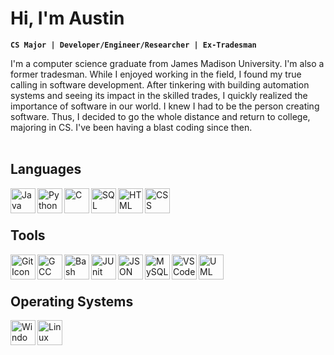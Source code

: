 # Hi, I'm Austin

**`CS Major | Developer/Engineer/Researcher | Ex-Tradesman`**

I'm a computer science graduate from James Madison University. I'm also a former tradesman. While I enjoyed working in the field, I found my true calling in software development. After tinkering with building automation systems and seeing its impact in the skilled trades, I quickly realized the importance of software in our world. I knew I had to be the person creating software. Thus, I decided to go the whole distance and return to college, majoring in CS. I've been having a blast coding since then.<br><br>


## Languages
<img align="left" alt="Java" width="40px" src="https://cdn.jsdelivr.net/gh/devicons/devicon/icons/java/java-original-wordmark.svg"/>
<img align="left" alt="Python" width="40px" src="https://cdn.jsdelivr.net/gh/devicons/devicon/icons/python/python-original-wordmark.svg" />
<img align="left" alt="C" width="40px" src="https://cdn.jsdelivr.net/gh/devicons/devicon/icons/c/c-plain.svg" />
<img align="left" alt="SQL" width="40px" src="https://www.svgrepo.com/show/331760/sql-database-generic.svg" />
<img align="left" alt="HTML" width="40px" src="https://cdn.jsdelivr.net/gh/devicons/devicon/icons/html5/html5-plain-wordmark.svg" />
<img align="left" alt="CSS" width="40px" src="https://cdn.jsdelivr.net/gh/devicons/devicon/icons/css3/css3-plain-wordmark.svg" /><br><br>

## Tools
<img align="left" alt="Git Icon" width="40px" src="https://cdn.jsdelivr.net/gh/devicons/devicon/icons/git/git-plain-wordmark.svg" />
<img align="left" alt="GCC Icon" width="40px" src="https://cdn.jsdelivr.net/gh/devicons/devicon/icons/gcc/gcc-original.svg" />
<img align="left" alt="Bash" width="40px" src="https://bashlogo.com/img/symbol/png/full_colored_light.png" />
<img align="left" alt="JUnit" width="40px" src="https://junit.org/junit5/assets/img/junit5-logo.png" />
<img align="left" alt="JSON" width="40px" src="https://www.svgrepo.com/show/353943/json.svg" />
<img align="left" alt="MySQL" width="40px" src="https://cdn.jsdelivr.net/gh/devicons/devicon/icons/mysql/mysql-original-wordmark.svg" />
<img align="left" alt="VSCode" width="40px" src="https://cdn.jsdelivr.net/gh/devicons/devicon/icons/vscode/vscode-original.svg" />
<img align="left" alt="UML" width="40px" src="https://upload.wikimedia.org/wikipedia/commons/d/d5/UML_logo.svg" /><br><br>

## Operating Systems
<img align="left" alt="Windows" width="40px" src="https://cdn.jsdelivr.net/gh/devicons/devicon/icons/windows8/windows8-original.svg" />
<img align="left" alt="Linux" width="40px" src="https://cdn.jsdelivr.net/gh/devicons/devicon/icons/linux/linux-original.svg" />

<!--
**auspbond/auspbond** is a ✨ _special_ ✨ repository because its `README.md` (this file) appears on your GitHub profile.

Here are some ideas to get you started:

- 🔭 I’m currently working on ...
- 🌱 I’m currently learning ...
- 👯 I’m looking to collaborate on ...
- 🤔 I’m looking for help with ...
- 💬 Ask me about ...
- 📫 How to reach me: ...
- 😄 Pronouns: ...
- ⚡ Fun fact: ...
-->
